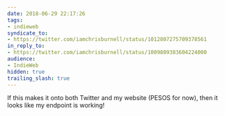 ```yaml
---
date: 2018-06-29 22:17:26
tags:
- indieweb
syndicate_to:
- https://twitter.com/iamchrisburnell/status/1012807275709378561
in_reply_to:
- https://twitter.com/iamchrisburnell/status/1009809383604224000
audience:
- IndieWeb
hidden: true
trailing_slash: true
---
```


If this makes it onto both Twitter and my website (PESOS for now), then it looks like my endpoint is working!
